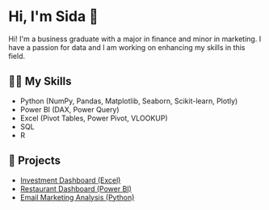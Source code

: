 # Hi, I'm Sida 👋

Hi! I'm a business graduate with a major in finance and minor in marketing. I have a passion for data and I am working on enhancing my skills in this field. 

## 🙋‍♀️ My Skills
- Python (NumPy, Pandas, Matplotlib, Seaborn, Scikit-learn, Plotly)
- Power BI (DAX, Power Query)
- Excel (Pivot Tables, Power Pivot, VLOOKUP)
- SQL
- R

## 📁 Projects
- [Investment Dashboard (Excel)](https://github.com/sida-b/investment-dashboard)
- [Restaurant Dashboard (Power BI)](https://github.com/sida-b/restaurant-dashboard)
- [Email Marketing Analysis (Python)](https://github.com/sida-b/email-marketing-analysis/)

<!--
**sida-b/sida-b** is a ✨ _special_ ✨ repository because its `README.md` (this file) appears on your GitHub profile.

Here are some ideas to get you started:

- 🔭 I’m currently working on ...
- 🌱 I’m currently learning ...
- 👯 I’m looking to collaborate on ...
- 🤔 I’m looking for help with ...
- 💬 Ask me about ...
- 📫 How to reach me: ...
- 😄 Pronouns: ...
- ⚡ Fun fact: ...
-->
